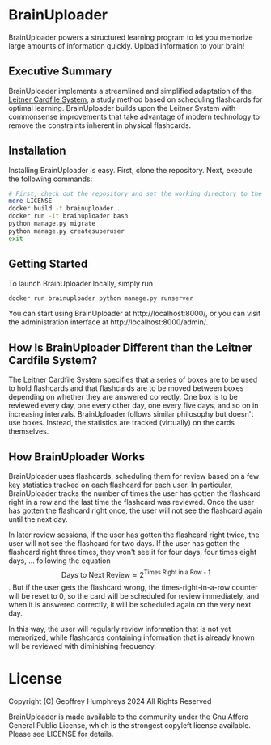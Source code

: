 # BrainUploader
BrainUploader powers a structured learning program to let you memorize large amounts of information quickly.  Upload information to your brain!

## Executive Summary
BrainUploader implements a streamlined and simplified adaptation of the [Leitner Cardfile System](https://mindedge.com/learning-science/the-leitner-system-how-does-it-work/), a study method based on scheduling flashcards for optimal learning. BrainUploader builds upon the Leitner System with commonsense improvements that take advantage of modern technology to remove the constraints inherent in physical flashcards.

## Installation
Installing BrainUploader is easy. First, clone the repository. Next, execute the following commands:

```bash
# First, check out the repository and set the working directory to the repository root
more LICENSE
docker build -t brainuploader .
docker run -it brainuploader bash
python manage.py migrate
python manage.py createsuperuser
exit
```

## Getting Started
To launch BrainUploader locally, simply run
```bash
docker run brainuploader python manage.py runserver
```
You can start using BrainUploader at http://localhost:8000/, or you can visit the administration interface at http://localhost:8000/admin/.

## How Is BrainUploader Different than the Leitner Cardfile System?
The Leitner Cardfile System specifies that a series of boxes are to be used to hold flashcards and that flashcards are to be moved between boxes depending on whether they are answered correctly. One box is to be reviewed every day, one every other day, one every five days, and so on in increasing intervals. BrainUploader follows similar philosophy but doesn't use boxes. Instead, the statistics are tracked (virtually) on the cards themselves.

## How BrainUploader Works
BrainUploader uses flashcards, scheduling them for review based on a few key statistics tracked on each flashcard for each user. In particular, BrainUploader tracks the number of times the user has gotten the flashcard right in a row and the last time the flashcard was reviewed. Once the user has gotten the flashcard right once, the user will not see the flashcard again until the next day.

In later review sessions, if the user has gotten the flashcard right twice, the user will not see the flashcard for two days. If the user has gotten the flashcard right three times, they won't see it for four days, four times eight days, ... following the equation $$\text{Days to  Next Review} = 2^{\text{Times Right in a Row - 1}}$$. But if the user gets the flashcard wrong, the times-right-in-a-row counter will be reset to 0, so the card will be scheduled for review immediately, and when it is answered correctly, it will be scheduled again on the very next day.

In this way, the user will regularly review information that is not yet memorized, while flashcards containing information that is already known will be reviewed with diminishing frequency.

# License

Copyright (C) Geoffrey Humphreys 2024
All Rights Reserved

BrainUploader is made available to the community under the Gnu Affero General Public License, which is the strongest copyleft license available. Please see LICENSE for details.

